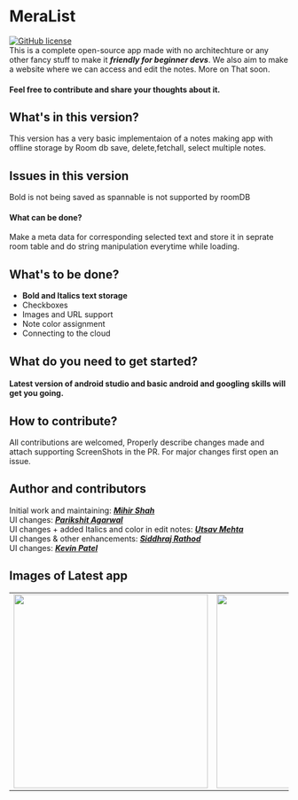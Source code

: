# MeraList

[![GitHub license](https://img.shields.io/badge/License-MIT-blue.svg)](LICENSE)
<br>
This is a complete open-source app made with no architechture or any other fancy stuff to make it ***friendly for beginner devs***.
We also aim to make a website where we can access and edit the notes. More on That soon.
<br> 
#### Feel free to contribute and share your thoughts about it.

## What's in this version?
This version has a very basic implementaion of a notes making app with offline storage by Room db save, delete,fetchall, select multiple notes.

## Issues in this version
Bold is not being saved as spannable is not supported by roomDB
#### What can be done?
Make a meta data for corresponding selected text and store it in seprate room table and do string manipulation everytime while loading.

## What's to be done?
- **Bold and Italics text storage**
- Checkboxes
- Images and URL support
- Note color assignment
- Connecting to the cloud

## What do you need to get started?
#### Latest version of android studio and basic android and googling skills will get you going.

## How to contribute?
All contributions are welcomed, Properly describe changes made and attach supporting ScreenShots in the PR. For major changes first open an issue.

## Author and contributors
Initial work and maintaining: <a href="https://github.com/Miihir79">***Mihir Shah***</a> <br>
UI changes: <a href="https://github.com/ParikshitAgarwal">***Parikshit Agarwal***</a> <br>
UI changes + added Italics and color in edit notes: <a href="https://github.com/Utsav-Mehta">***Utsav Mehta***</a> <br>
UI changes & other enhancements: <a href="https://github.com/siddhraj-sinh">***Siddhraj Rathod***</a> <br>
UI changes: <a href="https://github.com/patelkevin45">***Kevin Patel***</a>

## Images of Latest app

<table>
  <tr>
    <td><img src="https://user-images.githubusercontent.com/66465511/136174117-d4ccb4fe-0721-445b-93e7-7bd73eab04b6.jpg" width="350">
    <td><img src="https://user-images.githubusercontent.com/66465511/136174124-1369dccd-b769-4bbe-92b9-73133d9709b4.jpg" width="350">
    <td><img src="https://user-images.githubusercontent.com/66465511/136174128-14f873c4-7ef8-4526-ba9e-dde7d469d300.jpg" width="350">
</table>
